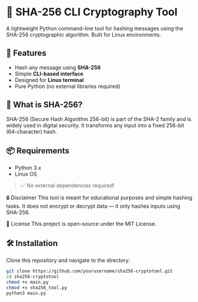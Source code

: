 # 🔐 SHA-256 CLI Cryptography Tool

A lightweight Python command-line tool for hashing messages using the SHA-256 cryptographic algorithm. Built for Linux environments.

## 🚀 Features

- Hash any message using **SHA-256**
- Simple **CLI-based interface**
- Designed for **Linux terminal**
- Pure Python (no external libraries required)

## 🧠 What is SHA-256?

SHA-256 (Secure Hash Algorithm 256-bit) is part of the SHA-2 family and is widely used in digital security. It transforms any input into a fixed 256-bit (64-character) hash.

## 📦 Requirements

- Python 3.x
- Linux OS

> ✅ No external dependencies required!

🔒 Disclaimer
This tool is meant for educational purposes and simple hashing tasks. It does not encrypt or decrypt data — it only hashes inputs using SHA-256.

📄 License
This project is open-source under the MIT License.

## 🛠️ Installation

Clone this repository and navigate to the directory:

```bash
git clone https://github.com/yourusername/sha256-cryptotool.git
cd sha256-cryptotool
chmod +x main.py
chmod +x sha256_tool.py
python3 main.py

